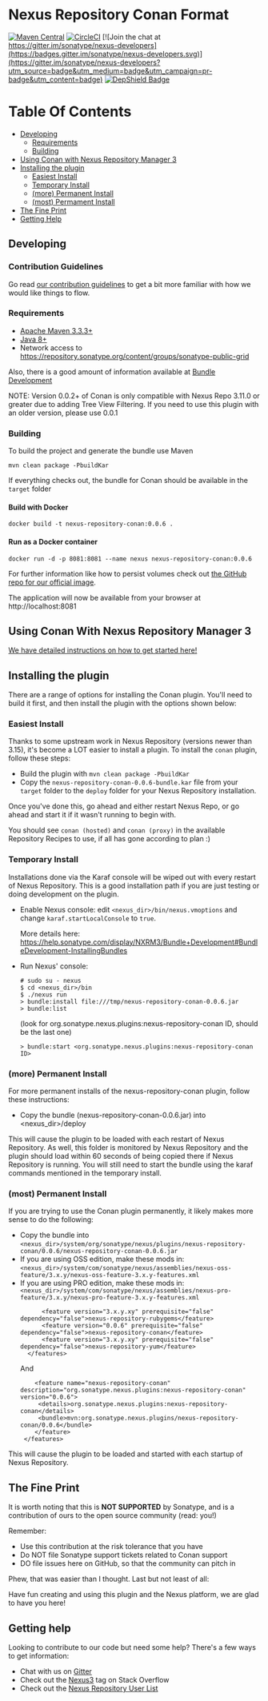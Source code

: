 <!--

    Sonatype Nexus (TM) Open Source Version
    Copyright (c) 2017-present Sonatype, Inc.
    All rights reserved. Includes the third-party code listed at http://links.sonatype.com/products/nexus/oss/attributions.

    This program and the accompanying materials are made available under the terms of the Eclipse Public License Version 1.0,
    which accompanies this distribution and is available at http://www.eclipse.org/legal/epl-v10.html.

    Sonatype Nexus (TM) Professional Version is available from Sonatype, Inc. "Sonatype" and "Sonatype Nexus" are trademarks
    of Sonatype, Inc. Apache Maven is a trademark of the Apache Software Foundation. M2eclipse is a trademark of the
    Eclipse Foundation. All other trademarks are the property of their respective owners.

-->
# Nexus Repository Conan Format

[![Maven Central](https://img.shields.io/maven-central/v/org.sonatype.nexus.plugins/nexus-repository-conan.svg?label=Maven%20Central)](https://search.maven.org/search?q=g:%22org.sonatype.nexus.plugins%22%20AND%20a:%22nexus-repository-conan%22) [![CircleCI](https://circleci.com/gh/sonatype-nexus-community/nexus-repository-conan.svg?style=svg)](https://circleci.com/gh/sonatype-nexus-community/nexus-repository-conan) [![Join the chat at https://gitter.im/sonatype/nexus-developers](https://badges.gitter.im/sonatype/nexus-developers.svg)](https://gitter.im/sonatype/nexus-developers?utm_source=badge&utm_medium=badge&utm_campaign=pr-badge&utm_content=badge) [![DepShield Badge](https://depshield.sonatype.org/badges/sonatype-nexus-community/nexus-repository-conan/depshield.svg)](https://depshield.github.io)

# Table Of Contents
* [Developing](#developing)
   * [Requirements](#requirements)
   * [Building](#building)
* [Using Conan with Nexus Repository Manager 3](#using-conan-with-nexus-repository-manager-3)
* [Installing the plugin](#installing-the-plugin)
   * [Easiest Install](#easiest-install)
   * [Temporary Install](#temporary-install)
   * [(more) Permanent Install](#more-permanent-install)
   * [(most) Permament Install](#most-permanent-install)
* [The Fine Print](#the-fine-print)
* [Getting Help](#getting-help)

## Developing

### Contribution Guidelines

Go read [our contribution guidelines](/.github/CONTRIBUTING.md) to get a bit more familiar with how
we would like things to flow.

### Requirements

* [Apache Maven 3.3.3+](https://maven.apache.org/install.html)
* [Java 8+](http://www.oracle.com/technetwork/java/javase/downloads/jdk8-downloads-2133151.html)
* Network access to https://repository.sonatype.org/content/groups/sonatype-public-grid

Also, there is a good amount of information available at [Bundle Development](https://help.sonatype.com/display/NXRM3/Bundle+Development#BundleDevelopment-BundleDevelopmentOverview)

NOTE: Version 0.0.2+ of Conan is only compatible with Nexus Repo 3.11.0 or greater due to adding Tree View Filtering. If 
you need to use this plugin with an older version, please use 0.0.1

### Building

To build the project and generate the bundle use Maven

    mvn clean package -PbuildKar

If everything checks out, the bundle for Conan should be available in the `target` folder

#### Build with Docker

`docker build -t nexus-repository-conan:0.0.6 .`

#### Run as a Docker container

`docker run -d -p 8081:8081 --name nexus nexus-repository-conan:0.0.6` 

For further information like how to persist volumes check out [the GitHub repo for our official image](https://github.com/sonatype/docker-nexus3).

The application will now be available from your browser at http://localhost:8081

## Using Conan With Nexus Repository Manager 3

[We have detailed instructions on how to get started here!](docs/CONAN_USER_DOCUMENTATION.md)

## Installing the plugin

There are a range of options for installing the Conan plugin. You'll need to build it first, and
then install the plugin with the options shown below:

### Easiest Install
	
Thanks to some upstream work in Nexus Repository (versions newer than 3.15), it's become a LOT easier to install a plugin. To install the `conan` plugin, follow these steps:

 * Build the plugin with `mvn clean package -PbuildKar`
 * Copy the `nexus-repository-conan-0.0.6-bundle.kar` file from your `target` folder to the `deploy` folder for your Nexus Repository installation.
	
Once you've done this, go ahead and either restart Nexus Repo, or go ahead and start it if it wasn't running to begin with.
	
You should see `conan (hosted)` and `conan (proxy)` in the available Repository Recipes to use, if all has gone according to plan :)

### Temporary Install

Installations done via the Karaf console will be wiped out with every restart of Nexus Repository. This is a
good installation path if you are just testing or doing development on the plugin.

* Enable Nexus console: edit `<nexus_dir>/bin/nexus.vmoptions` and change `karaf.startLocalConsole`  to `true`.

  More details here: https://help.sonatype.com/display/NXRM3/Bundle+Development#BundleDevelopment-InstallingBundles

* Run Nexus' console:
  ```
  # sudo su - nexus
  $ cd <nexus_dir>/bin
  $ ./nexus run
  > bundle:install file:///tmp/nexus-repository-conan-0.0.6.jar
  > bundle:list
  ```
  (look for org.sonatype.nexus.plugins:nexus-repository-conan ID, should be the last one)
  ```
  > bundle:start <org.sonatype.nexus.plugins:nexus-repository-conan ID>
  ```

### (more) Permanent Install

For more permanent installs of the nexus-repository-conan plugin, follow these instructions:

* Copy the bundle (nexus-repository-conan-0.0.6.jar) into <nexus_dir>/deploy

This will cause the plugin to be loaded with each restart of Nexus Repository. As well, this folder is monitored
by Nexus Repository and the plugin should load within 60 seconds of being copied there if Nexus Repository
is running. You will still need to start the bundle using the karaf commands mentioned in the temporary install.

### (most) Permanent Install

If you are trying to use the Conan plugin permanently, it likely makes more sense to do the following:

* Copy the bundle into `<nexus_dir>/system/org/sonatype/nexus/plugins/nexus-repository-conan/0.0.6/nexus-repository-conan-0.0.6.jar`
* If you are using OSS edition, make these mods in: `<nexus_dir>/system/com/sonatype/nexus/assemblies/nexus-oss-feature/3.x.y/nexus-oss-feature-3.x.y-features.xml`
* If you are using PRO edition, make these mods in: `<nexus_dir>/system/com/sonatype/nexus/assemblies/nexus-pro-feature/3.x.y/nexus-pro-feature-3.x.y-features.xml`
   ```
         <feature version="3.x.y.xy" prerequisite="false" dependency="false">nexus-repository-rubygems</feature>
         <feature version="0.0.6" prerequisite="false" dependency="false">nexus-repository-conan</feature>
         <feature version="3.x.y.xy" prerequisite="false" dependency="false">nexus-repository-yum</feature>
     </features>
   ```
   And
   ```
       <feature name="nexus-repository-conan" description="org.sonatype.nexus.plugins:nexus-repository-conan" version="0.0.6">
        <details>org.sonatype.nexus.plugins:nexus-repository-conan</details>
        <bundle>mvn:org.sonatype.nexus.plugins/nexus-repository-conan/0.0.6</bundle>
       </feature>
    </features>
   ```
This will cause the plugin to be loaded and started with each startup of Nexus Repository.

## The Fine Print

It is worth noting that this is **NOT SUPPORTED** by Sonatype, and is a contribution of ours
to the open source community (read: you!)

Remember:

* Use this contribution at the risk tolerance that you have
* Do NOT file Sonatype support tickets related to Conan support
* DO file issues here on GitHub, so that the community can pitch in

Phew, that was easier than I thought. Last but not least of all:

Have fun creating and using this plugin and the Nexus platform, we are glad to have you here!

## Getting help

Looking to contribute to our code but need some help? There's a few ways to get information:

* Chat with us on [Gitter](https://gitter.im/sonatype/nexus-developers)
* Check out the [Nexus3](http://stackoverflow.com/questions/tagged/nexus3) tag on Stack Overflow
* Check out the [Nexus Repository User List](https://groups.google.com/a/glists.sonatype.com/forum/?hl=en#!forum/nexus-users)

